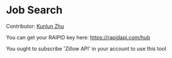 # Job Search

Contributor: [Kunlun Zhu](https://github.com/Kunlun-Zhu)

You can get your RAIPID key here: https://rapidapi.com/hub

You ought to subscribe 'Zillow API' in your account to use this tool
